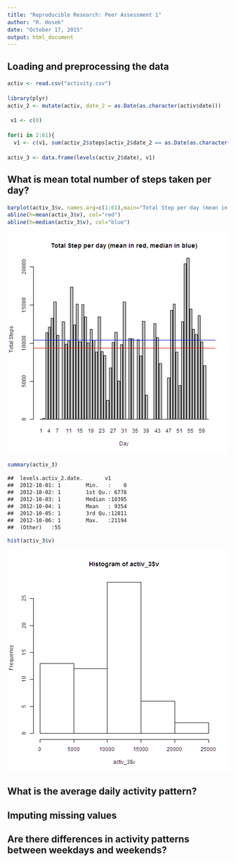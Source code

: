```yaml
---
title: "Reproducible Research: Peer Assessment 1"
author: "R. Hosek"
date: "October 17, 2015"
output: html_document
---
```

## Loading and preprocessing the data

```r
activ <- read.csv("activity.csv")

library(plyr)
activ_2 <- mutate(activ, date_2 = as.Date(as.character(activ$date)))

 v1 <- c(0)
 
for(i in 2:61){
  v1 <- c(v1, sum(activ_2$steps[activ_2$date_2 == as.Date(as.character(levels(activ_2$date)[i]))], na.rm=T))}

activ_3 <- data.frame(levels(activ_2$date), v1)
```

## What is mean total number of steps taken per day?

```r
barplot(activ_3$v, names.arg=c(1:61),main="Total Step per day (mean in red, median in blue)", xlab="Day", ylab="Total Steps")
abline(h=mean(activ_3$v), col="red")
abline(h=median(activ_3$v), col="blue")
```

![plot of chunk unnamed-chunk-2](figure/unnamed-chunk-2-1.png) 

```r
summary(activ_3)
```

```
##  levels.activ_2.date.       v1       
##  2012-10-01: 1        Min.   :    0  
##  2012-10-02: 1        1st Qu.: 6778  
##  2012-10-03: 1        Median :10395  
##  2012-10-04: 1        Mean   : 9354  
##  2012-10-05: 1        3rd Qu.:12811  
##  2012-10-06: 1        Max.   :21194  
##  (Other)   :55
```

```r
hist(activ_3$v)
```

![plot of chunk unnamed-chunk-2](figure/unnamed-chunk-2-2.png) 





## What is the average daily activity pattern?



## Imputing missing values



## Are there differences in activity patterns between weekdays and weekends?
